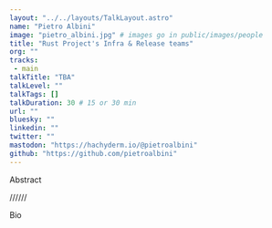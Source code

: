 ```yaml
---
layout: "../../layouts/TalkLayout.astro"
name: "Pietro Albini"
image: "pietro_albini.jpg" # images go in public/images/people
title: "Rust Project's Infra & Release teams"
org: ""
tracks: 
 - main
talkTitle: "TBA"
talkLevel: ""
talkTags: []
talkDuration: 30 # 15 or 30 min
url: ""
bluesky: ""
linkedin: ""
twitter: ""
mastodon: "https://hachyderm.io/@pietroalbini"
github: "https://github.com/pietroalbini"
---
```


Abstract

////// <!-- sepatator between abstract and bio -->

Bio


